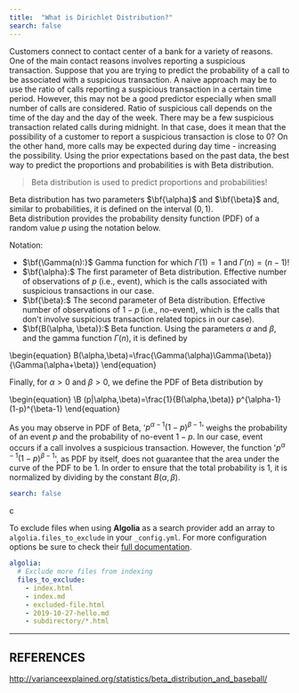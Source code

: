 ```yaml
---
title:  "What is Dirichlet Distribution?"
search: false
---
```


Customers connect to contact center of a bank for a variety of reasons. 
One of the main contact reasons involves reporting a suspicious transaction. 
Suppose that you are trying to predict the probability of a call to be 
associated with a suspicious transaction. A naive approach may be to use 
the ratio of calls reporting a suspicious transaction in a certain time 
period. However, this may not be a good predictor especially when small 
number of calls are considered. Ratio of suspicious call depends on the 
time of the day and the day of the week. There may be a few suspicious 
transaction related calls during midnight. In that case, does it mean that 
the possibility of a customer to report a suspicious transaction is close to 0?
On the other hand, more calls may be expected during day time - increasing the 
possibility. Using the prior expectations based on the past data, the best way 
to predict the proportions and probabilities is with Beta distribution. 

> Beta distribution is used to predict proportions and probabilities!
 
Beta distribution has two parameters $\bf{\alpha}$ and $\bf{\beta}$ and,
similar to probabilities, it is defined on the interval $(0, 1).$  
Beta distribution provides the probability density function (PDF) of 
a random value $p$ using the notation below.

Notation:

* $\bf{\Gamma(n):}$ Gamma function for which $\Gamma(1)=1$ and $\Gamma(n)=(n-1)!$
* $\bf{\alpha}:$ The first parameter of Beta distribution. Effective number of
observations of $p$ (i.e., event), which is the calls associated with 
suspicious transactions in our case.
* $\bf{\beta}:$ The second parameter of Beta distribution. Effective number
of observations of $1-p$ (i.e., no-event), which is the calls that don't 
involve suspicious transaction related topics in our case).
* $\bf{B(\alpha, \beta)}:$ Beta function. Using the parameters $\alpha$ 
and $\beta$, and the gamma function $\Gamma(n)$, it is defined by

\begin{equation}
B(\alpha,\beta)=\frac{\Gamma(\alpha)\Gamma(\beta)}{\Gamma(\alpha+\beta)}
\end{equation}

Finally, for $\alpha>0$ and $\beta>0$, we define the PDF of Beta 
distribution by 

\begin{equation}
\B (p|\alpha,\beta)=\frac{1}{B(\alpha,\beta)} p^{\alpha-1}(1-p)^{\beta-1}
\end{equation}

As you may observe in PDF of Beta, '$p^{\alpha-1}(1-p)^{\beta-1}$' weighs 
the probability of an event $p$ and the probability of no-event $1-p$. 
In our case, event occurs if a call involves a suspicious transaction. 
However, the function '$p^{\alpha-1}(1-p)^{\beta-1}$', as PDF by itself, does 
not guarantee that the area under the curve of the PDF to be 1. In order to 
ensure that the total probability is 1, it is normalized by dividing by the
constant $B(\alpha,\beta).$















```yaml
search: false
```

c

To exclude files when using **Algolia** as a search provider add an array to
 `algolia.files_to_exclude` in your `_config.yml`. For more configuration options be sure to check their [full documentation](https://community.algolia.com/jekyll-algolia/options.html).

```yaml
algolia:
  # Exclude more files from indexing
  files_to_exclude:
    - index.html
    - index.md
    - excluded-file.html
    - 2019-10-27-hello.md
    - subdirectory/*.html
```
---
REFERENCES
---

http://varianceexplained.org/statistics/beta_distribution_and_baseball/